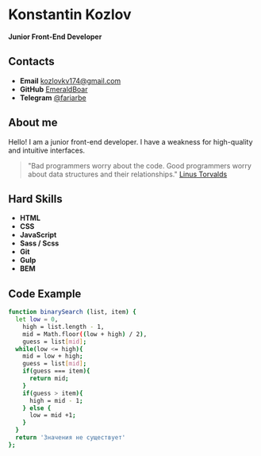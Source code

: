 # Konstantin Kozlov
__Junior Front-End Developer__
## Contacts

- __Email__ kozlovkv174@gmail.com
- __GitHub__ [EmeraldBoar](https://github.com/EmeraldBoar)
- __Telegram__  [@fariarbe](https://t.me/fariarbe)

## About me
Hello! I am a junior front-end developer. I have a weakness for high-quality and intuitive interfaces.

> "Bad programmers worry about the code. Good programmers worry about data structures and their relationships." [Linus Torvalds](https://en.wikipedia.org/wiki/Linus_Torvalds)


## Hard Skills

- __HTML__
- __CSS__
- __JavaScript__
- __Sass / Scss__
- __Git__
- __Gulp__
- __BEM__

## Code Example

```sh
function binarySearch (list, item) {
  let low = 0,
    high = list.length - 1,
    mid = Math.floor((low + high) / 2),
    guess = list[mid];
  while(low <= high){
    mid = low + high;
    guess = list[mid];
    if(guess === item){
      return mid;
    }
    if(guess > item){
      high = mid - 1;
    } else {
      low = mid +1;
    }
  }
  return 'Значения не существует'
};
```